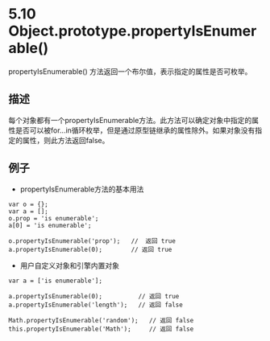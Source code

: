 # 5.10 Object.prototype.propertyIsEnumerable()

propertyIsEnumerable() 方法返回一个布尔值，表示指定的属性是否可枚举。

## 描述

每个对象都有一个propertyIsEnumerable方法。此方法可以确定对象中指定的属性是否可以被for...in循环枚举，但是通过原型链继承的属性除外。如果对象没有指定的属性，则此方法返回false。

## 例子

* propertyIsEnumerable方法的基本用法

```JS
var o = {};
var a = [];
o.prop = 'is enumerable';
a[0] = 'is enumerable';

o.propertyIsEnumerable('prop');   //  返回 true
a.propertyIsEnumerable(0);        // 返回 true
```

* 用户自定义对象和引擎内置对象

```JS
var a = ['is enumerable'];

a.propertyIsEnumerable(0);          // 返回 true
a.propertyIsEnumerable('length');   // 返回 false

Math.propertyIsEnumerable('random');   // 返回 false
this.propertyIsEnumerable('Math');     // 返回 false
```